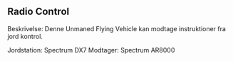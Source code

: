 ## Radio Control

Beskrivelse: Denne Unmaned Flying Vehicle kan modtage instruktioner fra jord kontrol.

Jordstation: Spectrum DX7
Modtager: Spectrum AR8000
